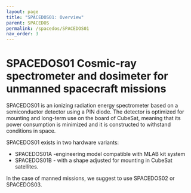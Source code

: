 ```yaml
---
layout: page
title: "SPACEDOS01: Overview"
parent: SPACEDOS
permalink: /spacedos/SPACEDOS01
nav_order: 3
---
```


# SPACEDOS01 Cosmic-ray spectrometer and dosimeter for unmanned spacecraft missions

SPACEDOS01 is an ionizing radiation energy spectrometer based on a semiconductor detector using a PIN diode. The detector is optimized for mounting and long-term use on the board of CubeSat, meaning that its power consumption is minimized and it is constructed to withstand conditions in space.

SPACEDOS01 exists in two hardware variants:

  * SPACEDOS01A -engineering model compatible with MLAB kit system
  * SPACEDOS01B - with a shape adjusted for mounting in CubeSat satellites.

In the case of manned missions, we suggest to use SPACEDOS02 or SPACEDOS03.

